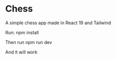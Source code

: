 # Chess

A simple chess app made in React 19 and Tailwind

Run: npm install

Then run npm run dev

And it will work
